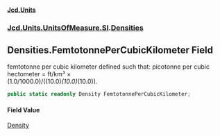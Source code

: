 #### [Jcd.Units](index.md 'index')
### [Jcd.Units.UnitsOfMeasure.SI](Jcd.Units.UnitsOfMeasure.SI.md 'Jcd.Units.UnitsOfMeasure.SI').[Densities](Densities.md 'Jcd.Units.UnitsOfMeasure.SI.Densities')

## Densities.FemtotonnePerCubicKilometer Field

femtotonne per cubic kilometer defined such that: picotonne per cubic hectometer = ft/km³ ×  
(1.0/1000.0)/((10.0)*(10.0)*(10.0)).

```csharp
public static readonly Density FemtotonnePerCubicKilometer;
```

#### Field Value
[Density](Density.md 'Jcd.Units.UnitTypes.Density')